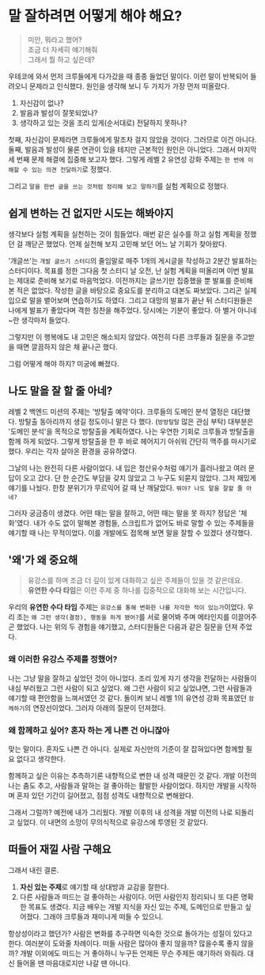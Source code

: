 # 말 잘하려면 어떻게 해야 해요?

> 미안, 뭐라고 했어? </br>
> 조금 더 자세히 얘기해줘 </br>
> 그래서 뭘 하고 싶은데? </br>

우테코에 와서 먼저 크루들에게 다가갔을 때 종종 들었던 말이다. 이런 말이 반복되어 들려오니 문제라고 인식했다. 원인을 생각해 보니 두 가지가 가장 먼저 떠올랐다.

1. 자신감이 없나?
2. 발음과 발성이 잘못되었나?
3. 생각하고 있는 것을 조리 있게(순서대로) 전달하지 못하나?

첫째, 자신감이 문제라면 크루들에게 말조차 걸지 않았을 것이다. 그러므로 이건 아니다. 둘째, 발음과 발성이 물론 연관이 있을 테지만 근본적인 원인은 아니었다. 그래서 마지막 세 번째 문제 해결에 집중해 보고자
했다. 그렇게 레벨 2 유연성 강화 주제는 `한 번에 이해할 수 있는 의견 전달하기`로 정했다.

그리고 `말을 한번 글을 쓰는 것처럼 정리해 보고 말하기`를 실험 계획으로 정했다.

## 쉽게 변하는 건 없지만 시도는 해봐야지

생각보다 실험 계획을 실천하는 것이 힘들었다. 매번 같은 실수를 하고 실험 계획을 정했던 걸 깨닫곤 했었다. 언제 실천해 보지 고민해 보던 어느 날 기회가 찾아왔다.

'개글쓰'는 `개발 글쓰기 스터디`의 줄임말로 매주 1개의 게시글을 작성하고 2분간 발표하는 스터디이다. 목표를 정한 그다음 첫 스터디 날 오전, 난 실험 계획을 떠올리며 이번 발표는 제대로 준비해 보기로 마음먹었다. 이전까지는 글쓰기만 집중했을 뿐 발표를 준비해 본 적은 없었다.
작성한 글을 바탕으로 중요도를 분리하고 대본도 짜보았다. 그리곤 실제 입으로 말을 뱉어보며 연습하기도 하였다. 그리고 대망의 발표가 끝난 뒤 스터디원들은 나에게 발표가 좋았다며 격한 칭찬을 해주었다. 당시에는 기분이 좋았다. 아 별거 아니네~란 생각마저 들었다.

그렇지만 이 행복에도 내 고민은 해소되지 않았다. 여전히 다른 크루들과 질문을 주고받을 때면 깔끔하지 않은 채 끝나곤 했다.

그럼 어떻게 해야 하지? 미궁에 빠졌다.

## 나도 말을 잘 할 줄 아네?

레벨 2 백엔드 미션의 주제는 '방탈출 예약'이다. 크루들의 도메인 분석 열정은 대단했다. 방탈출 동아리까지 생길 정도이니 말은 다 했다. (`방방탈탈` 많은 관심 부탁)
대부분은 '도메인 분석'을 목적으로 방탈출을 계획하였다. 나는 우연한 기회로 크루들과 방탈출을 함께 하게 되었다. 그렇게 방탈출을 한 후 바로 헤어지기 아쉬워 간단히 맥주를 마시기로 했다. 우리는 각자 살아온 환경을
공유하였다.

그날의 나는 완전히 다른 사람이었다. 내 입은 청산유수처럼 얘기가 흘러나왔고 여러 문답이 오고 갔다. 단 한 순간도 부담을 갖지 않았고 그 누구도 되묻지 않았다. 그저
재밌게 얘기를 나눴다. 한창 분위기가 무르익어 갈 때 난 깨달았다. `뭐야? 나도 말을 잘할 줄 아네?`

그러자 궁금증이 생겼다. 어떤 때는 말을 잘하고, 어떤 때는 말을 못 하지? 정답은 '체화'였다. 내가 수도 없이 말해본 경험들, 스크립트가 없어도 바로 말할 수 있는 주제들을 얘기할 때 나는 무적이었다.
이를 개발에도 접목해 보면 말을 잘할 수 있겠다 생각했다.

## '왜'가 왜 중요해

> 유강스를 하며 조금 더 깊이 있게 대화하고 싶은 주제들이 있을 것 같은데요.  
> **유연한 수다 타임**은 이런 주제 중 하나를 집중적으로 대화해 보는 시간입니다.

우리의 **유연한 수다 타임** 주제는 `유강스를 통해 변화한 나를 자각한 적이 있는가`이었다. 우리 조는 `왜 그런 생각(결정), 행동을 하게 됐어?`를 서로 물어봐 주며 메타인지를 이끌어주곤 했었다. 나는 위의
두 경험을 얘기했고, 스터디원들은 다음과 같은 질문을 던져 주었다.

### 왜 이러한 유강스 주제를 정했어?

나는 그냥 말을 잘하고 싶었던 것이 아니었다. 조리 있게 자기 생각을 전달하는 사람들이 내심 부러웠고 그런 사람이 되고 싶었다. 왜 그런 사람이 되고 싶었냐면, 그런 사람들과 얘기할 때 편안함을 느껴서였던 것 같다.
돌이켜 보니 레벨 1의 유연성 강화 목표였던 `함께하기`의 연장선이었다. 그러자 아래의 질문이 던져졌다.

### 왜 함께하고 싶어? 혼자 하는 게 나쁜 건 아니잖아

맞는 말이다. 혼자도 나쁜 건 아니다. 실제로 자신만의 기준이 잘 잡혀있다면 함께할 필요 없다고 생각한다.

함께하고 싶은 이유는 추측하기론 내향적으로 변한 내 성격 때문인 것 같다. 개발 이전의 나는 춤도 추고, 사람들과 말하는 걸 좋아하는 활발한 사람이었다. 하지만 개발을 시작하며 혼자 있던 기간이 길어졌고, 점점
성격도 내향적으로 변해왔다.

그래서 그럴까? 예전에 내가 그리웠다. 개발 이후의 내 성격을 개발 이전의 나로 되돌리고 싶었다. 이 내면의 소망이 무의식적으로 유강스에 투영된 것 같았다.

## 떠들어 재낄 사람 구해요

그래서 내린 결론.

1. **자신 있는 주제**로 얘기할 때 상대방과 교감을 잘한다.
2. 다른 사람들과 떠드는 걸 좋아하는 사람이다.
   어떤 사람인지 정리되니 또 다른 명확한 목표도 생겼다. 지금 배우는 개발 지식을 자신 있는 주제, 도메인으로 만들고 싶어졌다. 그래야 크루들과 재미나게 떠들 수 있으니.

항상성이라고 했던가? 사람은 변화를 추구하면 익숙한 것으로 돌아가는 성질이 있다고 한다. 여러분이 도와줄 차례이다. 떠들 사람은 많아야 좋지 않을까? 많을수록 좋지 않을까? 개발 이외에도 떠드는 거 좋아하니 누구든
언제든 무슨 주제든 얘기하러 와줘라. 대신 들어올 땐 마음대로지만 나갈 땐 아니다.
